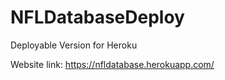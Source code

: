 # NFLDatabaseDeploy
Deployable Version for Heroku

Website link: https://nfldatabase.herokuapp.com/
